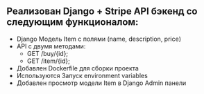 ## Реализован Django + Stripe API бэкенд со следующим функционалом:
- Django Модель Item с полями (name, description, price)
- API с двумя методами:
    - GET /buy/{id};
    - GET /item/{id};
- Добавлен Dockerfile для сборки проекта
- Используются Запуск environment variables
- Добавлен просмотр модели Item в Django Admin панели


